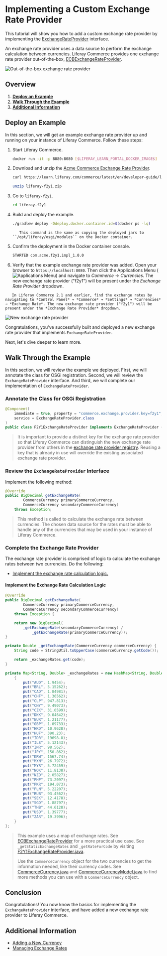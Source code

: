 # Implementing a Custom Exchange Rate Provider

This tutorial will show you how to add a custom exchange rate provider by implementing the [ExchangeRateProvider](https://github.com/liferay/liferay-portal/blob/[$LIFERAY_LEARN_PORTAL_GIT_TAG$]/modules/apps/commerce/commerce-currency-api/src/main/java/com/liferay/commerce/currency/util/ExchangeRateProvider.java) interface.

An exchange rate provider uses a data source to perform the exchange calculation between currencies. Liferay Commerce provides one exchange rate provider out-of-the-box, [ECBExchangeRateProvider](https://github.com/liferay/liferay-portal/blob/[$LIFERAY_LEARN_PORTAL_GIT_TAG$]/modules/apps/commerce/commerce-currency-service/src/main/java/com/liferay/commerce/currency/internal/util/ECBExchangeRateProvider.java).

![Out-of-the-box exchange rate provider](./implementing-an-exchange-rate-provider/images/01.png "Out-of-the-box exchange rate provider")

## Overview

1. [**Deploy an Example**](#deploy-an-example)
1. [**Walk Through the Example**](#walk-through-the-example)
1. [**Additional Information**](#additional-information)

## Deploy an Example

In this section, we will get an example exchange rate provider up and running on your instance of Liferay Commerce. Follow these steps:

1. Start Liferay Commerce.

    ```bash
    docker run -it -p 8080:8080 [$LIFERAY_LEARN_PORTAL_DOCKER_IMAGE$]
    ```

1. Download and unzip the [Acme Commerce Exchange Rate Provider](./liferay-f2y1.zip).

    ```bash
    curl https://learn.liferay.com/commerce/latest/en/developer-guide/liferay-f2y1.zip -O
    ```

    ```bash
    unzip liferay-f2y1.zip
    ```

1. Go to `liferay-f2y1`.

    ```bash
    cd liferay-f2y1
    ```

1. Build and deploy the example.

    ```bash
    ./gradlew deploy -Ddeploy.docker.container.id=$(docker ps -lq)
    ```

    ```note::
       This command is the same as copying the deployed jars to ``/opt/liferay/osgi/modules`` on the Docker container.
    ```

1. Confirm the deployment in the Docker container console.

    ```bash
    STARTED com.acme.f2y1.impl_1.0.0
    ```

1. Verify that the example exchange rate provider was added. Open your browser to `https://localhost:8080`. Then click the Applications Menu (![Applications Menu](../images/icon-applications-menu.png)) and navigate to _Commerce_ → _Currencies_. The new exchange rate provider ("f2y1") will be present under the _Exchange Rate Provider_ dropdown.

```note::
   In Liferay Commerce 2.1 and earlier, find the exchange rates by navigating to *Control Panel* → *Commerce* → *Settings* → *Currencies* → *Exchange Rate*. The new exchange rate provider ("f2y1") will be present under the *Exchange Rate Provider* dropdown.
```

![New exchange rate provider](./implementing-an-exchange-rate-provider/images/02.png "New exchange rate provider")

Congratulations, you've successfully built and deployed a new exchange rate provider that implements `ExchangeRateProvider`.

Next, let's dive deeper to learn more.

## Walk Through the Example

In this section, we will review the example we deployed. First, we will annotate the class for OSGi registration. Second, we will review the `ExchangeRateProvider` interface. And third, we will complete our implementation of `ExchangeRateProvider`.

### Annotate the Class for OSGi Registration

```java
@Component(
    immediate = true, property = "commerce.exchange.provider.key=f2y1",
    service = ExchangeRateProvider.class
)
public class F2Y1ExchangeRateProvider implements ExchangeRateProvider {
```

> It is important to provide a distinct key for the exchange rate provider so that Liferay Commerce can distinguish the new exchange rate provider from others in the [exchange rate provider registry](https://github.com/liferay/liferay-portal/blob/[$LIFERAY_LEARN_PORTAL_GIT_TAG$]/modules/apps/commerce/commerce-currency-service/src/main/java/com/liferay/commerce/currency/internal/util/ExchangeRateProviderRegistryImpl.java). Reusing a key that is already in use will override the existing associated exchange rate provider.

### Review the `ExchangeRateProvider` Interface

Implement the following method:

```java
@Override
public BigDecimal getExchangeRate(
        CommerceCurrency primaryCommerceCurrency,
        CommerceCurrency secondaryCommerceCurrency)
    throws Exception;
```

> This method is called to calculate the exchange rate between currencies. The chosen data source for the rates must be able to handle any of the currencies that may be used in your instance of Liferay Commerce.

### Complete the Exchange Rate Provider

The exchange rate provider is comprised of logic to calculate the exchange rates between two currencies. Do the following:

* [Implement the exchange rate calculation logic.](#implement-the-exchange-rate-calculation-logic)

#### Implement the Exchange Rate Calculation Logic

```java
@Override
public BigDecimal getExchangeRate(
        CommerceCurrency primaryCommerceCurrency,
        CommerceCurrency secondaryCommerceCurrency)
    throws Exception {

    return new BigDecimal(
        _getExchangeRate(secondaryCommerceCurrency) /
            _getExchangeRate(primaryCommerceCurrency));
}

private Double _getExchangeRate(CommerceCurrency commerceCurrency) {
    String code = StringUtil.toUpperCase(commerceCurrency.getCode());

    return _exchangeRates.get(code);
}

private Map<String, Double> _exchangeRates = new HashMap<String, Double>() {
    {
        put("AUD", 1.9454);
        put("BRL", 5.15262);
        put("CAD", 1.84981);
        put("CHF", 1.36562);
        put("CLP", 947.813);
        put("CNY", 9.49073);
        put("CZK", 31.0599);
        put("DKK", 9.04642);
        put("EUR", 1.21177);
        put("GBP", 1.09733);
        put("HKD", 10.9628);
        put("HUF", 390.23);
        put("IDR", 19698.8);
        put("ILS", 5.12143);
        put("INR", 98.562);
        put("JPY", 150.862);
        put("KRW", 1567.74);
        put("MXN", 26.7972);
        put("MYR", 5.72459);
        put("NOK", 11.8138);
        put("NZD", 2.05827);
        put("PHP", 73.2097);
        put("PKR", 194.073);
        put("PLN", 5.22207);
        put("RUB", 93.4562);
        put("SEK", 12.4178);
        put("SGD", 1.88797);
        put("THB", 44.6128);
        put("USD", 1.39777);
        put("ZAR", 19.3996);
    }
};
```

> This example uses a map of exchange rates. See [ECBExchangeRateProvider](https://github.com/liferay/liferay-portal/blob/[$LIFERAY_LEARN_PORTAL_GIT_TAG$]/modules/apps/commerce/commerce-currency-service/src/main/java/com/liferay/commerce/currency/internal/util/ECBExchangeRateProvider.java) for a more practical use case. See `_getStaticExchangeRates` and `_getRateForCode` by visiting [F2Y1ExchangeRateProvider.java](https://github.com/liferay/liferay-learn/blob/master/docs/commerce/latest/en/developer-guide/implementing-an-exchange-rate-provider/resources/liferay-f2y1.zip/f2y1-impl/src/main/java/com/acme/f2y1/internal/commerce/currency/util/F2Y1ExchangeRateProvider.java).
>
> Use the `CommerceCurrency` object for the two currencies to get the information needed, like their currency codes. See [CommerceCurrency.java](https://github.com/liferay/liferay-portal/blob/[$LIFERAY_LEARN_PORTAL_GIT_TAG$]/modules/apps/commerce/commerce-currency-api/src/main/java/com/liferay/commerce/currency/model/CommerceCurrency.java) and [CommerceCurrencyModel.java](https://github.com/liferay/liferay-portal/blob/[$LIFERAY_LEARN_PORTAL_GIT_TAG$]/modules/apps/commerce/commerce-currency-api/src/main/java/com/liferay/commerce/currency/model/CommerceCurrencyModel.java) to find more methods you can use with a `CommerceCurrency` object.

## Conclusion

Congratulations! You now know the basics for implementing the `ExchangeRateProvider` interface, and have added a new exchange rate provider to Liferay Commerce.

## Additional Information

* [Adding a New Currency](../../store-administration/currencies/adding-a-new-currency.md)
* [Managing Exchange Rates](../../store-administration/currencies/managing-exchange-rates.md)
